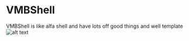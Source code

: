 # VMBShell
VMBShell is like alfa shell and have lots off good things and well template
![alt text](https://github.com/MahdiVrs/VMBShell/VMBSHELL.jpg)

